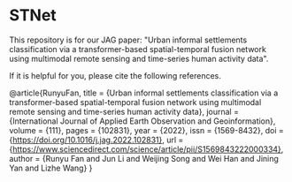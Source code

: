 # STNet
This repository is for our JAG paper: "Urban informal settlements classification via a transformer-based spatial-temporal fusion network using multimodal remote sensing and time-series human activity data".

If it is helpful for you, please cite the following references.

  @article{RunyuFan,
  title = {Urban informal settlements classification via a transformer-based spatial-temporal fusion network using multimodal remote sensing and time-series human  activity data},
  journal = {International Journal of Applied Earth Observation and Geoinformation},
  volume = {111},
  pages = {102831},
  year = {2022},
  issn = {1569-8432},
  doi = {https://doi.org/10.1016/j.jag.2022.102831},
  url = {https://www.sciencedirect.com/science/article/pii/S1569843222000334},
  author = {Runyu Fan and Jun Li and Weijing Song and Wei Han and Jining Yan and Lizhe Wang}
  }
